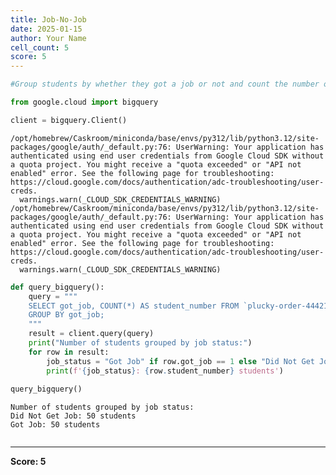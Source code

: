 ```yaml
---
title: Job-No-Job
date: 2025-01-15
author: Your Name
cell_count: 5
score: 5
---
```


```python
#Group students by whether they got a job or not and count the number of students in each group.
```


```python
from google.cloud import bigquery
```


```python
client = bigquery.Client()
```

    /opt/homebrew/Caskroom/miniconda/base/envs/py312/lib/python3.12/site-packages/google/auth/_default.py:76: UserWarning: Your application has authenticated using end user credentials from Google Cloud SDK without a quota project. You might receive a "quota exceeded" or "API not enabled" error. See the following page for troubleshooting: https://cloud.google.com/docs/authentication/adc-troubleshooting/user-creds. 
      warnings.warn(_CLOUD_SDK_CREDENTIALS_WARNING)
    /opt/homebrew/Caskroom/miniconda/base/envs/py312/lib/python3.12/site-packages/google/auth/_default.py:76: UserWarning: Your application has authenticated using end user credentials from Google Cloud SDK without a quota project. You might receive a "quota exceeded" or "API not enabled" error. See the following page for troubleshooting: https://cloud.google.com/docs/authentication/adc-troubleshooting/user-creds. 
      warnings.warn(_CLOUD_SDK_CREDENTIALS_WARNING)



```python
def query_bigquery():
    query = """
    SELECT got_job, COUNT(*) AS student_number FROM `plucky-order-444214-g8.student_data.student_data_madhuri` 
    GROUP BY got_job;
    """
    result = client.query(query)
    print("Number of students grouped by job status:")
    for row in result:
        job_status = "Got Job" if row.got_job == 1 else "Did Not Get Job"
        print(f'{job_status}: {row.student_number} students')
  
query_bigquery()
```

    Number of students grouped by job status:
    Did Not Get Job: 50 students
    Got Job: 50 students



```python

```


---
**Score: 5**
